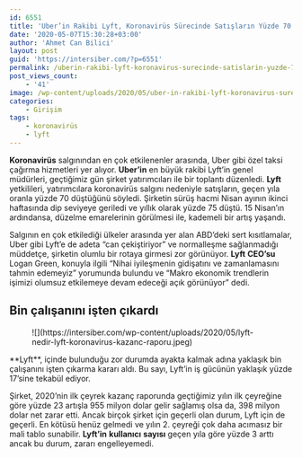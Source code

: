 ```yaml
---
id: 6551
title: 'Uber’in Rakibi Lyft, Koronavirüs Sürecinde Satışların Yüzde 70 Düştüğünü Açıkladı'
date: '2020-05-07T15:30:28+03:00'
author: 'Ahmet Can Bilici'
layout: post
guid: 'https://intersiber.com/?p=6551'
permalink: /uberin-rakibi-lyft-koronavirus-surecinde-satislarin-yuzde-70-dustugunu-acikladi/
post_views_count:
    - '41'
image: /wp-content/uploads/2020/05/uber-in-rakibi-lyft-koronavirus-surecinde-satislarin-yuzde-70-dustugunu-acikladi.jpeg
categories:
    - Girişim
tags:
    - koronavirüs
    - lyft
---
```


**Koronavirüs** salgınından en çok etkilenenler arasında, Uber gibi özel taksi çağırma hizmetleri yer alıyor. **Uber’in** en büyük rakibi Lyft’in genel müdürleri, geçtiğimiz gün şirket yatırımcıları ile bir toplantı düzenledi. **Lyft** yetkilileri, yatırımcılara koronavirüs salgını nedeniyle satışların, geçen yıla oranla yüzde 70 düştüğünü söyledi. Şirketin sürüş hacmi Nisan ayının ikinci haftasında dip seviyeye geriledi ve yıllık olarak yüzde 75 düştü. 15 Nisan’ın ardındansa, düzelme emarelerinin görülmesi ile, kademeli bir artış yaşandı.

Salgının en çok etkilediği ülkeler arasında yer alan ABD’deki sert kısıtlamalar, Uber gibi Lyft’e de adeta “can çekiştiriyor” ve normalleşme sağlanmadığı müddetçe, şirketin olumlu bir rotaya girmesi zor görünüyor. **Lyft** **CEO’su** Logan Green, konuyla ilgili “Nihai iyileşmenin gidişatını ve zamanlamasını tahmin edemeyiz” yorumunda bulundu ve “Makro ekonomik trendlerin işimizi olumsuz etkilemeye devam edeceği açık görünüyor” dedi.

## Bin çalışanını işten çıkardı

<figure class="wp-block-image size-large">![](https://intersiber.com/wp-content/uploads/2020/05/lyft-nedir-lyft-koronavirus-kazanc-raporu.jpeg)</figure>**Lyft**, içinde bulunduğu zor durumda ayakta kalmak adına yaklaşık bin çalışanını işten çıkarma kararı aldı. Bu sayı, Lyft’in iş gücünün yaklaşık yüzde 17’sine tekabül ediyor.

Şirket, 2020’nin ilk çeyrek kazanç raporunda geçtiğimiz yılın ilk çeyreğine göre yüzde 23 artışla 955 milyon dolar gelir sağlamış olsa da, 398 milyon dolar net zarar etti. Ancak birçok şirket için geçerli olan durum, Lyft için de geçerli. En kötüsü henüz gelmedi ve yılın 2. çeyreği çok daha acımasız bir mali tablo sunabilir. **Lyft’in** **kullanıcı** **sayısı** geçen yıla göre yüzde 3 arttı ancak bu durum, zararı engelleyemedi.